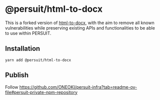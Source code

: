 # @persuit/html-to-docx

This is a forked version of [html-to-docx](https://github.com/privateOmega/html-to-docx), with the aim to remove all known vulnerabilities while preserving existing APIs and functionalities to be able to use within PERSUIT.

## Installation

```shell
yarn add @persuit/html-to-docx
```

## Publish

Follow https://github.com/ONEOKI/persuit-infra?tab=readme-ov-file#persuit-private-npm-repository
